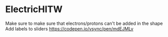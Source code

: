 # ElectricHITW
Make sure to make sure that electrons/protons can't be added in the shape
Add labels to sliders
https://codepen.io/vsync/pen/mdEJMLv

